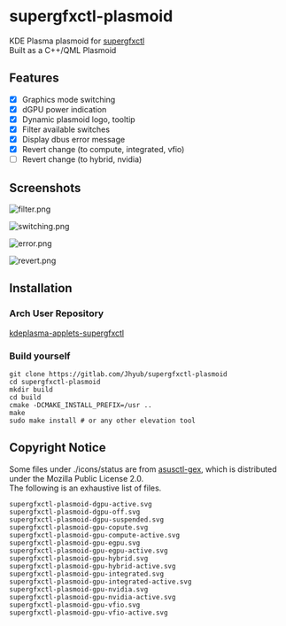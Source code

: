 # supergfxctl-plasmoid

KDE Plasma plasmoid for [supergfxctl](https://gitlab.com/asus-linux/supergfxctl)  
Built as a C++/QML Plasmoid

## Features

- [x] Graphics mode switching
- [x] dGPU power indication
- [x] Dynamic plasmoid logo, tooltip
- [x] Filter available switches
- [x] Display dbus error message
- [x] Revert change (to compute, integrated, vfio)
- [ ] Revert change (to hybrid, nvidia)

## Screenshots

![filter.png](https://gitlab.com/jhyub/supergfxctl-plasmoid/-/raw/master/screenshots/filter.png)

![switching.png](https://gitlab.com/jhyub/supergfxctl-plasmoid/-/raw/master/screenshots/switching.png)

![error.png](https://gitlab.com/jhyub/supergfxctl-plasmoid/-/raw/master/screenshots/error.png)

![revert.png](https://gitlab.com/jhyub/supergfxctl-plasmoid/-/raw/master/screenshots/revert.png)

## Installation
### Arch User Repository
[kdeplasma-applets-supergfxctl](https://aur.archlinux.org/packages/kdeplasma-applets-supergfxctl)
### Build yourself

```shell
git clone https://gitlab.com/Jhyub/supergfxctl-plasmoid
cd supergfxctl-plasmoid
mkdir build
cd build
cmake -DCMAKE_INSTALL_PREFIX=/usr ..
make
sudo make install # or any other elevation tool
```
## Copyright Notice
Some files under ./icons/status are from [asusctl-gex](https://gitlab.com/asus-linux/asusctl-gex), which is distributed under the Mozilla Public License 2.0.  
The following is an exhaustive list of files.  
```
supergfxctl-plasmoid-dgpu-active.svg
supergfxctl-plasmoid-dgpu-off.svg
supergfxctl-plasmoid-dgpu-suspended.svg
supergfxctl-plasmoid-gpu-copute.svg
supergfxctl-plasmoid-gpu-compute-active.svg
supergfxctl-plasmoid-gpu-egpu.svg
supergfxctl-plasmoid-gpu-egpu-active.svg
supergfxctl-plasmoid-gpu-hybrid.svg
supergfxctl-plasmoid-gpu-hybrid-active.svg
supergfxctl-plasmoid-gpu-integrated.svg
supergfxctl-plasmoid-gpu-integrated-active.svg
supergfxctl-plasmoid-gpu-nvidia.svg
supergfxctl-plasmoid-gpu-nvidia-active.svg
supergfxctl-plasmoid-gpu-vfio.svg
supergfxctl-plasmoid-gpu-vfio-active.svg
```
